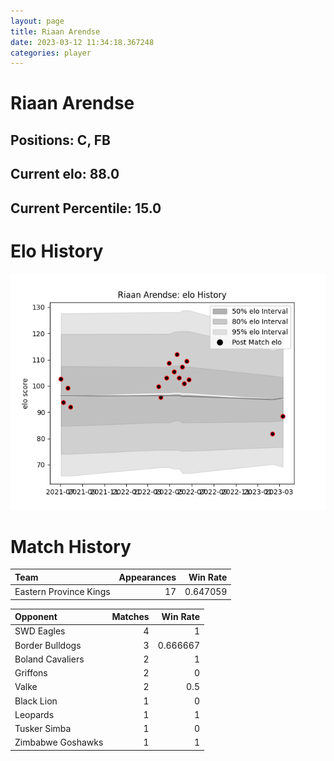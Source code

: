 ```yaml
---  
layout: page  
title: Riaan Arendse  
date: 2023-03-12 11:34:18.367248  
categories: player  
---
```

# Riaan Arendse

## Positions: C, FB

## Current elo: 88.0

## Current Percentile: 15.0

# Elo History


![elo history](history_RiaanArendse.png)
# Match History


| Team                   |   Appearances |   Win Rate |
|:-----------------------|--------------:|-----------:|
| Eastern Province Kings |            17 |   0.647059 |

| Opponent          |   Matches |   Win Rate |
|:------------------|----------:|-----------:|
| SWD Eagles        |         4 |   1        |
| Border Bulldogs   |         3 |   0.666667 |
| Boland Cavaliers  |         2 |   1        |
| Griffons          |         2 |   0        |
| Valke             |         2 |   0.5      |
| Black Lion        |         1 |   0        |
| Leopards          |         1 |   1        |
| Tusker Simba      |         1 |   0        |
| Zimbabwe Goshawks |         1 |   1        |